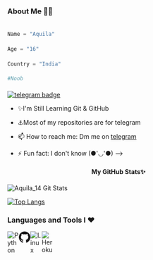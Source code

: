 

### About Me 👦‍♂️

```python

Name = "Aquila"

Age = "16"

Country = "India"

#Noob 


```

#### 

[![telegram badge](https://img.shields.io/badge/Aquila-30302f?style=for-the-badge&logo=telegram)](https://t.me/Aquila_14)

- ✨I'm Still Learning Git & GitHub

- ⚓Most of my repositories are for telegram
 
- 📫 How to reach me: Dm me on [telegram](https://t.me/Aquila_14)

- ⚡ Fun fact: I don't know (●'◡'●)
-->

<h4 align="center"><b>My GitHub Stats✨</b></h4>

![Aquila_14 Git Stats](https://github-readme-stats.vercel.app/api?username=Aquila-14&include_all_commits=true&count_private=true&theme=radical)

[![Top Langs](https://github-readme-stats.vercel.app/api/top-langs/?username=Aquila-14&layout=compact&theme=radical)](https://github.com/Aquila-14)

### Languages and Tools I ❤️
[<img align="left" alt="Python" width="26px" src="https://upload.wikimedia.org/wikipedia/commons/thumb/c/c3/Python-logo-notext.svg/600px-Python-logo-notext.svg.png" />](https://python.org/)
[<img align="left" alt="GitHub" width="26px" src="https://raw.githubusercontent.com/github/explore/78df643247d429f6cc873026c0622819ad797942/topics/github/github.png" />](https://git-scm.com/)
[<img align="left" alt="Linux" width="26px" src="https://www.freepnglogos.com/uploads/linux-png/difference-between-linux-and-window-operating-system-3.png" />](https://www.linux.org/)
[<img align="left" alt="Heroku" width="26px" src="https://www.nicepng.com/png/full/223-2233246_heroku-logo-salesforce-heroku.png" />](https://heroku.com/)

<br />
<br />


